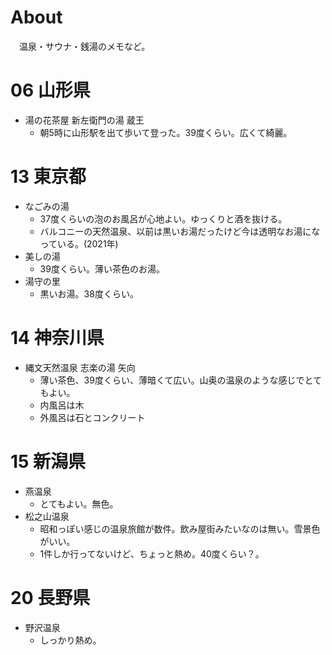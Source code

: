 # About
　温泉・サウナ・銭湯のメモなど。

# 06 山形県
* 湯の花茶屋 新左衛門の湯 蔵王
  * 朝5時に山形駅を出て歩いて登った。39度くらい。広くて綺麗。

# 13 東京都
* なごみの湯
  * 37度くらいの泡のお風呂が心地よい。ゆっくりと酒を抜ける。
  * バルコニーの天然温泉、以前は黒いお湯だったけど今は透明なお湯になっている。(2021年)
* 美しの湯
  * 39度くらい。薄い茶色のお湯。
* 湯守の里
  * 黒いお湯。38度くらい。

# 14 神奈川県
* 縄文天然温泉 志楽の湯 矢向
  * 薄い茶色、39度くらい、薄暗くて広い。山奥の温泉のような感じでとてもよい。
  * 内風呂は木
  * 外風呂は石とコンクリート

# 15 新潟県
* 燕温泉
  * とてもよい。無色。
* 松之山温泉
  * 昭和っぽい感じの温泉旅館が数件。飲み屋街みたいなのは無い。雪景色がいい。
  * 1件しか行ってないけど、ちょっと熱め。40度くらい？。

# 20 長野県
* 野沢温泉
  * しっかり熱め。
